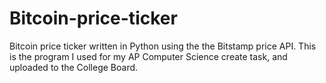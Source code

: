 # Bitcoin-price-ticker
Bitcoin price ticker written in Python using the the Bitstamp price API. This is the program I used for my AP Computer Science create task, and uploaded to the College Board.
